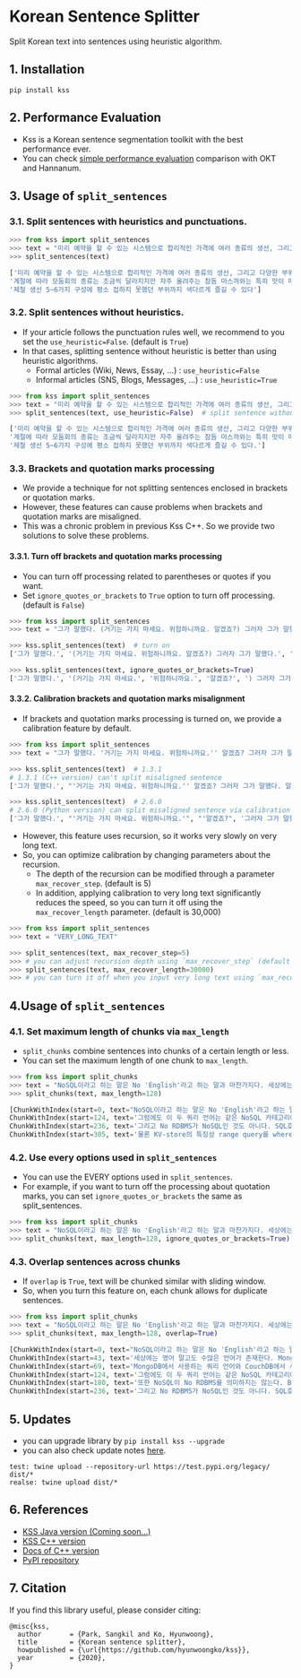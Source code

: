 # Korean Sentence Splitter
Split Korean text into sentences using heuristic algorithm.

## 1. Installation
```console
pip install kss
```

## 2. Performance Evaluation
- Kss is a Korean sentence segmentation toolkit with the best performance ever.
- You can check [simple performance evaluation](https://github.com/hyunwoongko/kss/blob/main/EVALUATION.md) comparison with OKT and Hannanum.

## 3. Usage of `split_sentences`
### 3.1. Split sentences with heuristics and punctuations.
```python
>>> from kss import split_sentences
>>> text = "미리 예약을 할 수 있는 시스템으로 합리적인 가격에 여러 종류의 생선, 그리고 다양한 부위를 즐길 수 있기 때문이다 계절에 따라 모둠회의 종류는 조금씩 달라지지만 자주 올려주는 참돔 마스까와는 특히 맛이 매우 좋다 제철 생선 5~6가지 구성에 평소 접하지 못했던 부위까지 색다르게 즐길 수 있다"
>>> split_sentences(text)
```
```python
['미리 예약을 할 수 있는 시스템으로 합리적인 가격에 여러 종류의 생선, 그리고 다양한 부위를 즐길 수 있기 때문이다', 
'계절에 따라 모둠회의 종류는 조금씩 달라지지만 자주 올려주는 참돔 마스까와는 특히 맛이 매우 좋다', 
'제철 생선 5~6가지 구성에 평소 접하지 못했던 부위까지 색다르게 즐길 수 있다']
```

### 3.2. Split sentences without heuristics.
- If your article follows the punctuation rules well, we recommend to you set the `use_heuristic=False`. (default is `True`)
- In that cases, splitting sentence without heuristic is better than using heuristic algorithms.
    - Formal articles (Wiki, News, Essay, ...) : `use_heuristic=False`
    - Informal articles (SNS, Blogs, Messages, ...) : `use_heuristic=True`
```python
>>> from kss import split_sentences
>>> text = "미리 예약을 할 수 있는 시스템으로 합리적인 가격에 여러 종류의 생선, 그리고 다양한 부위를 즐길 수 있기 때문이다. 계절에 따라 모둠회의 종류는 조금씩 달라지지만 자주 올려주는 참돔 마스까와는 특히 맛이 매우 좋다. 일반 모둠회도 좋지만 좀 더 특별한 맛을 즐기고 싶다면 특수 부위 모둠회를 추천한다 제철 생선 5~6가지 구성에 평소 접하지 못했던 부위까지 색다르게 즐길 수 있다."
>>> split_sentences(text, use_heuristic=False)  # split sentence without heuristic
```
```python
['미리 예약을 할 수 있는 시스템으로 합리적인 가격에 여러 종류의 생선, 그리고 다양한 부위를 즐길 수 있기 때문이다.', 
'계절에 따라 모둠회의 종류는 조금씩 달라지지만 자주 올려주는 참돔 마스까와는 특히 맛이 매우 좋다.', 
'제철 생선 5~6가지 구성에 평소 접하지 못했던 부위까지 색다르게 즐길 수 있다.']
```

### 3.3. Brackets and quotation marks processing
- We provide a technique for not splitting sentences enclosed in brackets or quotation marks.
- However, these features can cause problems when brackets and quotation marks are misaligned.
- This was a chronic problem in previous Kss C++. So we provide two solutions to solve these problems.
  
#### 3.3.1. Turn off brackets and quotation marks processing
- You can turn off processing related to parentheses or quotes if you want.
- Set `ignore_quotes_or_brackets` to `True` option to turn off processing. (default is `False`)
```python
>>> from kss import split_sentences
>>> text = "그가 말했다. (거기는 가지 마세요. 위험하니까요. 알겠죠?) 그러자 그가 말했다. 알겠어요."

>>> kss.split_sentences(text)  # turn on 
['그가 말했다.', '(거기는 가지 마세요. 위험하니까요. 알겠죠?) 그러자 그가 말했다.', '알겠어요.']

>>> kss.split_sentences(text, ignore_quotes_or_brackets=True)
['그가 말했다.', '(거기는 가지 마세요.', '위험하니까요.', '알겠죠?', ') 그러자 그가 말했다.', '알겠어요.']
```

#### 3.3.2. Calibration brackets and quotation marks misalignment
- If brackets and quotation marks processing is turned on, we provide a calibration feature by default.
```python
>>> from kss import split_sentences
>>> text = "그가 말했다. '거기는 가지 마세요. 위험하니까요.'' 알겠죠? 그러자 그가 말했다. 알겠어요."

>>> kss.split_sentences(text)  # 1.3.1
# 1.3.1 (C++ version) can't split misaligned sentence
['그가 말했다.', "'거기는 가지 마세요. 위험하니까요.'' 알겠죠? 그러자 그가 말했다. 알겠어요."]

>>> kss.split_sentences(text)  # 2.6.0
# 2.6.0 (Python version) can split misaligned sentence via calibration
['그가 말했다.', "'거기는 가지 마세요. 위험하니까요.'", "'알겠죠?", '그러자 그가 말했다.', '알겠어요.']

```

- However, this feature uses recursion, so it works very slowly on very long text. 
- So, you can optimize calibration by changing parameters about the recursion.  
    - The depth of the recursion can be modified through a parameter `max_recover_step`. (default is 5)
    - In addition, applying calibration to very long text significantly reduces the speed, so you can turn it off using the `max_recover_length` parameter. (default is 30,000)
```python
>>> from kss import split_sentences
>>> text = "VERY_LONG_TEXT"

>>> split_sentences(text, max_recover_step=5)
>>> # you can adjust recursion depth using `max_recover_step` (default is 5)
>>> split_sentences(text, max_recover_length=30000)
>>> # you can turn it off when you input very long text using `max_recover_length` (default is 30000)
```

## 4.Usage of `split_sentences`
### 4.1. Set maximum length of chunks via `max_length`
- `split_chunks` combine sentences into chunks of a certain length or less.
- You can set the maximum length of one chunk to `max_length`.
```python
>>> from kss import split_chunks
>>> text = "NoSQL이라고 하는 말은 No 'English'라고 하는 말과 마찬가지다. 세상에는 영어 말고도 수많은 언어가 존재한다. MongoDB에서 사용하는 쿼리 언어와 CouchDB에서 사용하는 쿼리 언어는 서로 전혀 다르다. 그럼에도 이 두 쿼리 언어는 같은 NoSQL 카테고리에 속한다. 어쨌거나 SQL이 아니기 때문이다. 또한 NoSQL이 No RDBMS를 의미하지는 않는다. BerkleyDB같은 예외가 있기 때문이다. 그리고 No RDBMS가 NoSQL인 것도 아니다. SQL호환 레이어를 제공하는 KV-store라는 예외가 역시 존재한다. 물론 KV-store의 특징상 range query를 where절에 넣을 수 없으므로 완전한 SQL은 못 되고 SQL의 부분집합 정도를 제공한다."
>>> split_chunks(text, max_length=128)
```
```python
[ChunkWithIndex(start=0, text="NoSQL이라고 하는 말은 No 'English'라고 하는 말과 마찬가지다. 세상에는 영어 말고도 수많은 언어가 존재한다. MongoDB에서 사용하는 쿼리 언어와 CouchDB에서 사용하는 쿼리 언어는 서로 전혀 다르다."),
ChunkWithIndex(start=124, text='그럼에도 이 두 쿼리 언어는 같은 NoSQL 카테고리에 속한다. 어쨌거나 SQL이 아니기 때문이다. 또한 NoSQL이 No RDBMS를 의미하지는 않는다. BerkleyDB같은 예외가 있기 때문이다.'),
ChunkWithIndex(start=236, text='그리고 No RDBMS가 NoSQL인 것도 아니다. SQL호환 레이어를 제공하는 KV-store라는 예외가 역 시 존재한다.'),
ChunkWithIndex(start=305, text='물론 KV-store의 특징상 range query를 where절에 넣을 수 없으므로 완전한 SQL은 못 되고 SQL의 부분집합 정도를 제공한다.')]
```

### 4.2. Use every options used in `split_sentences`
- You can use the EVERY options used in `split_sentences`.
- For example, if you want to turn off the processing about quotation marks, you can set `ignore_quotes_or_brackets` the same as split_sentences.
```python
>>> from kss import split_chunks
>>> text = "NoSQL이라고 하는 말은 No 'English'라고 하는 말과 마찬가지다. 세상에는 영어 말고도 수많은 언어가 존재한다. MongoDB에서 사용하는 쿼리 언어와 CouchDB에서 사용하는 쿼리 언어는 서로 전혀 다르다. 그럼에도 이 두 쿼리 언어는 같은 NoSQL 카테고리에 속한다. 어쨌거나 SQL이 아니기 때문이다. 또한 NoSQL이 No RDBMS를 의미하지는 않는다. BerkleyDB같은 예외가 있기 때문이다. 그리고 No RDBMS가 NoSQL인 것도 아니다. SQL호환 레이어를 제공하는 KV-store라는 예외가 역시 존재한다. 물론 KV-store의 특징상 range query를 where절에 넣을 수 없으므로 완전한 SQL은 못 되고 SQL의 부분집합 정도를 제공한다."
>>> split_chunks(text, max_length=128, ignore_quotes_or_brackets=True)
```

### 4.3. Overlap sentences across chunks
- If `overlap` is `True`, text will be chunked similar with sliding window.
- So, when you turn this feature on, each chunk allows for duplicate sentences.
```python
>>> from kss import split_chunks
>>> text = "NoSQL이라고 하는 말은 No 'English'라고 하는 말과 마찬가지다. 세상에는 영어 말고도 수많은 언어가 존재한다. MongoDB에서 사용하는 쿼리 언어와 CouchDB에서 사용하는 쿼리 언어는 서로 전혀 다르다. 그럼에도 이 두 쿼리 언어는 같은 NoSQL 카테고리에 속한다. 어쨌거나 SQL이 아니기 때문이다. 또한 NoSQL이 No RDBMS를 의미하지는 않는다. BerkleyDB같은 예외가 있기 때문이다. 그리고 No RDBMS가 NoSQL인 것도 아니다. SQL호환 레이어를 제공하는 KV-store라는 예외가 역시 존재한다. 물론 KV-store의 특징상 range query를 where절에 넣을 수 없으므로 완전한 SQL은 못 되고 SQL의 부분집합 정도를 제공한다."
>>> split_chunks(text, max_length=128, overlap=True)
```
```python
[ChunkWithIndex(start=0, text="NoSQL이라고 하는 말은 No 'English'라고 하는 말과 마찬가지다. 세상에는 영어 말고도 수많은 언어가 존재한다. MongoDB에서 사용하는 쿼리 언어와 CouchDB에서 사용하는 쿼리 언어는 서로 전혀 다르다."),
ChunkWithIndex(start=43, text='세상에는 영어 말고도 수많은 언어가 존재한다. MongoDB에서 사용하는 쿼리 언어와 CouchDB에서 사용하는 쿼리 언어는 서로 전혀 다르다. 그럼에도 이 두 쿼리 언어는 같은 NoSQL 카테고리에 속한다.'),
ChunkWithIndex(start=69, text='MongoDB에서 사용하는 쿼리 언어와 CouchDB에서 사용하는 쿼리 언어는 서로 전혀 다르다. 그럼 에도 이 두 쿼리 언어는 같은 NoSQL 카테고리에 속한다. 어쨌거나 SQL이 아니기 때문이다.'),
ChunkWithIndex(start=124, text='그럼에도 이 두 쿼리 언어는 같은 NoSQL 카테고리에 속한다. 어쨌거나 SQL이 아니기 때문이다. 또한 NoSQL이 No RDBMS를 의미하지는 않는다. BerkleyDB같은 예외가 있기 때문이다.'),
ChunkWithIndex(start=180, text='또한 NoSQL이 No RDBMS를 의미하지는 않는다. BerkleyDB같은 예외가 있기 때문이다. 그리고 No RDBMS가 NoSQL인 것도 아니다. SQL호환 레이어를 제공하는 KV-store라는 예외가 역시 존재한다.'),
ChunkWithIndex(start=236, text='그리고 No RDBMS가 NoSQL인 것도 아니다. SQL호환 레이어를 제공하는 KV-store라는 예외가 역 시 존재한다. 물론 KV-store의 특징상 range query를 where절에 넣을 수 없으므로 완전한 SQL은 못 되고 SQL의 부분집합 정도를 제공한다.')]
```

## 5. Updates
- you can upgrade library by `pip install kss --upgrade` 
- you can also check update notes [here](https://github.com/hyunwoongko/kss/blob/main/UPDATES.md).
```consol
test: twine upload --repository-url https://test.pypi.org/legacy/ dist/*
realse: twine upload dist/*
```

## 6. References
- [KSS Java version (Coming soon...)](#)
- [KSS C++ version](https://github.com/likejazz/korean-sentence-splitter)
- [Docs of C++ version](http://docs.likejazz.com/kss/)
- [PyPI repository](https://pypi.org/project/kss/)
  
## 7. Citation
If you find this library useful, please consider citing:
```
@misc{kss,
  author       = {Park, Sangkil and Ko, Hyunwoong},
  title        = {Korean sentence splitter},
  howpublished = {\url{https://github.com/hyunwoongko/kss}},
  year         = {2020},
}
```